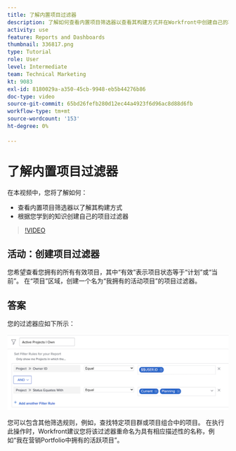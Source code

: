 ```yaml
---
title: 了解内置项目过滤器
description: 了解如何查看内置项目筛选器以查看其构建方式并在Workfront中创建自己的项目筛选器。
activity: use
feature: Reports and Dashboards
thumbnail: 336817.png
type: Tutorial
role: User
level: Intermediate
team: Technical Marketing
kt: 9083
exl-id: 8180029a-a350-45cb-9948-eb5b44276b86
doc-type: video
source-git-commit: 65bd26fefb280d12ec44a4923f6d96ac8d88d6fb
workflow-type: tm+mt
source-wordcount: '153'
ht-degree: 0%

---
```


# 了解内置项目过滤器

在本视频中，您将了解如何：

* 查看内置项目筛选器以了解其构建方式
* 根据您学到的知识创建自己的项目过滤器

>[!VIDEO](https://video.tv.adobe.com/v/336817/?quality=12&learn=on)


## 活动：创建项目过滤器

您希望查看您拥有的所有有效项目，其中“有效”表示项目状态等于“计划”或“当前”。 在“项目”区域，创建一个名为“我拥有的活动项目”的项目过滤器。

## 答案

您的过滤器应如下所示：

![用于创建项目筛选器的屏幕图像](assets/opening-built-in-project-filters-1.png)

您可以包含其他筛选规则，例如，查找特定项目群或项目组合中的项目。 在执行此操作时，Workfront建议您将该过滤器重命名为具有相应描述性的名称，例如“我在营销Portfolio中拥有的活跃项目”。
